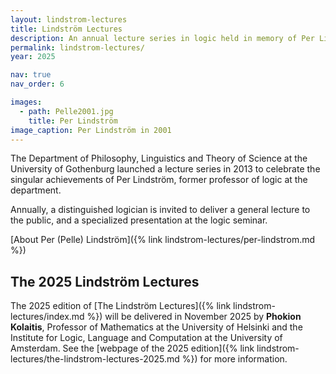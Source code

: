 ```yaml
---
layout: lindstrom-lectures
title: Lindström Lectures
description: An annual lecture series in logic held in memory of Per Lindström
permalink: lindstrom-lectures/
year: 2025

nav: true
nav_order: 6

images: 
  - path: Pelle2001.jpg
    title: Per Lindström
image_caption: Per Lindström in 2001
---
```


The Department of Philosophy, Linguistics and Theory of Science at the University of Gothenburg launched a lecture series in 2013 to celebrate the singular achievements of Per Lindström, former professor of logic at the department.

Annually, a distinguished logician is invited to deliver a general lecture to the public, and a specialized presentation at the logic seminar.

[About Per (Pelle) Lindström]({% link lindstrom-lectures/per-lindstrom.md %})

## The 2025 Lindström Lectures

The 2025 edition of [The Lindström Lectures]({% link lindstrom-lectures/index.md %}) will be delivered in November 2025 by **Phokion Kolaitis**, Professor of Mathematics at the University of Helsinki and the Institute for Logic, Language and Computation at the University of Amsterdam.
See the [webpage of the 2025 edition]({% link lindstrom-lectures/the-lindstrom-lectures-2025.md %}) for more information.